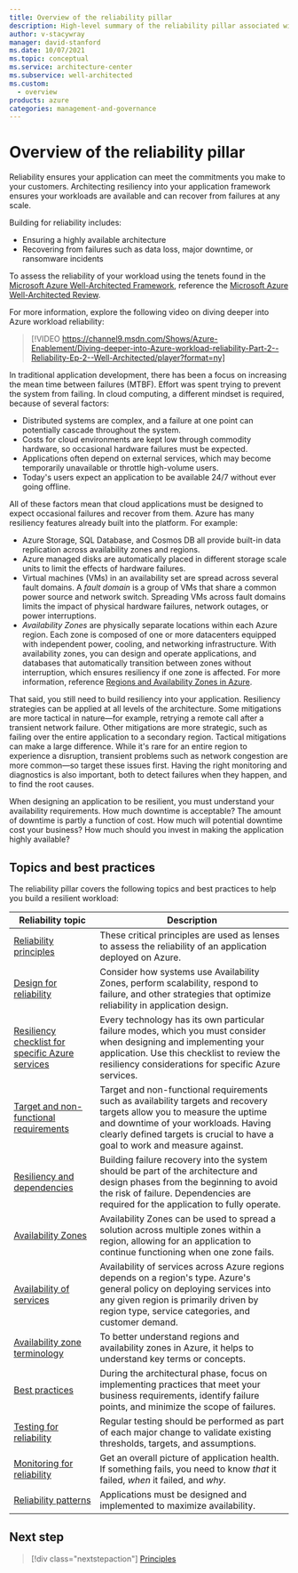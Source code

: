 ```yaml
---
title: Overview of the reliability pillar
description: High-level summary of the reliability pillar associated with the Azure Well-Architected Framework.
author: v-stacywray
manager: david-stanford
ms.date: 10/07/2021
ms.topic: conceptual
ms.service: architecture-center
ms.subservice: well-architected
ms.custom:
  - overview
products: azure
categories: management-and-governance
---
```


# Overview of the reliability pillar

Reliability ensures your application can meet the commitments you make to your customers. Architecting resiliency into your application framework ensures your workloads are available and can recover from failures at any scale.

Building for reliability includes:

- Ensuring a highly available architecture
- Recovering from failures such as data loss, major downtime, or ransomware incidents

To assess the reliability of your workload using the tenets found in the [Microsoft Azure Well-Architected Framework](/azure/architecture/framework/), reference the [Microsoft Azure Well-Architected Review](/assessments/?id=azure-architecture-review&mode=pre-assessment).

For more information, explore the following video on diving deeper into Azure workload reliability:  

> [!VIDEO https://channel9.msdn.com/Shows/Azure-Enablement/Diving-deeper-into-Azure-workload-reliability-Part-2--Reliability-Ep-2--Well-Architected/player?format=ny]

In traditional application development, there has been a focus on increasing the mean time between failures (MTBF). Effort was spent trying to prevent the system from failing. In cloud computing, a different mindset is required, because of several factors:

- Distributed systems are complex, and a failure at one point can potentially cascade throughout the system.
- Costs for cloud environments are kept low through commodity hardware, so occasional hardware failures must be expected.
- Applications often depend on external services, which may become temporarily unavailable or throttle high-volume users.
- Today's users expect an application to be available 24/7 without ever going offline.

All of these factors mean that cloud applications must be designed to expect occasional failures and recover from them. Azure has many resiliency features already built into the platform. For example:

- Azure Storage, SQL Database, and Cosmos DB all provide built-in data replication across availability zones and regions.
- Azure managed disks are automatically placed in different storage scale units to limit the effects of hardware failures.
- Virtual machines (VMs) in an availability set are spread across several fault domains. A *fault domain* is a group of VMs that share a common power source and network switch. Spreading VMs across fault domains limits the impact of physical hardware failures, network outages, or power interruptions.
- *Availability Zones* are physically separate locations within each Azure region. Each zone is composed of one or more datacenters equipped with independent power, cooling, and networking infrastructure. With availability zones, you can design and operate applications, and databases that automatically transition between zones without interruption, which ensures resiliency if one zone is affected. For more information, reference [Regions and Availability Zones in Azure](/azure/availability-zones/az-overview).

That said, you still need to build resiliency into your application. Resiliency strategies can be applied at all levels of the architecture. Some mitigations are more tactical in nature&mdash;for example, retrying a remote call after a transient network failure. Other mitigations are more strategic, such as failing over the entire application to a secondary region. Tactical mitigations can make a large difference. While it's rare for an entire region to experience a disruption, transient problems such as network congestion are more common&mdash;so target these issues first. Having the right monitoring and diagnostics is also important, both to detect failures when they happen, and to find the root causes.

When designing an application to be resilient, you must understand your availability requirements. How much downtime is acceptable? The amount of downtime is partly a function of cost. How much will potential downtime cost your business? How much should you invest in making the application highly available?

## Topics and best practices

The reliability pillar covers the following topics and best practices to help you build a resilient workload:

|Reliability topic|Description|
|-----------------|-----------|
|[Reliability principles](principles.md)|These critical principles are used as lenses to assess the reliability of an application deployed on Azure.|
|[Design for reliability](design-checklist.md)|Consider how systems use Availability Zones, perform scalability, respond to failure, and other strategies that optimize reliability in application design.|
|[Resiliency checklist for specific Azure services](/azure/architecture/checklist/resiliency-per-service)|Every technology has its own particular failure modes, which you must consider when designing and implementing your application. Use this checklist to review the resiliency considerations for specific Azure services.|
|[Target and non-functional requirements](design-requirements.md)|Target and non-functional requirements such as availability targets and recovery targets allow you to measure the uptime and downtime of your workloads. Having clearly defined targets is crucial to have a goal to work and measure against.|
|[Resiliency and dependencies](design-resiliency.md)|Building failure recovery into the system should be part of the architecture and design phases from the beginning to avoid the risk of failure. Dependencies are required for the application to fully operate.|
|[Availability Zones](/azure/architecture/high-availability/building-solutions-for-high-availability)|Availability Zones can be used to spread a solution across multiple zones within a region, allowing for an application to continue functioning when one zone fails.|
|[Availability of services](/azure/availability-zones/region-types-service-categories-azure)|Availability of services across Azure regions depends on a region's type. Azure's general policy on deploying services into any given region is primarily driven by region type, service categories, and customer demand.|
|[Availability zone terminology](/azure/availability-zones/glossary)|To better understand regions and availability zones in Azure, it helps to understand key terms or concepts.|
|[Best practices](design-best-practices.md)|During the architectural phase, focus on implementing practices that meet your business requirements, identify failure points, and minimize the scope of failures.|
|[Testing for reliability](test-checklist.md)|Regular testing should be performed as part of each major change to validate existing thresholds, targets, and assumptions.|
|[Monitoring for reliability](monitor-checklist.md)|Get an overall picture of application health. If something fails, you need to know *that* it failed, *when* it failed, and *why*.|
|[Reliability patterns](reliability-patterns.md)|Applications must be designed and implemented to maximize availability.|

## Next step

>[!div class="nextstepaction"]
>[Principles](./principles.md)
